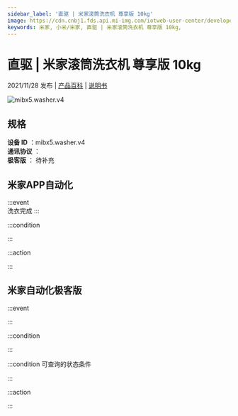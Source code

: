 ```yaml
---
sidebar_label: '直驱 | 米家滚筒洗衣机 尊享版 10kg'
image: https://cdn.cnbj1.fds.api.mi-img.com/iotweb-user-center/developer_1679047956417higFNVAG.png?GalaxyAccessKeyId=AKVGLQWBOVIRQ3XLEW&Expires=9223372036854775807&Signature=2ptzOjT370gvUhZAL5P3Ba5+9as=
keywords: 米家, 小米/米家, 直驱 | 米家滚筒洗衣机 尊享版 10kg, 
---
```

# 直驱 | 米家滚筒洗衣机 尊享版 10kg

2021/11/28 发布 | [产品百科](https://home.mi.com/webapp/content/baike/product/index.html?model=mibx5.washer.v4/) | [说明书](https://home.mi.com/views/introduction.html?model=mibx5.washer.v4&region=cn)

![mibx5.washer.v4](https://cdn.cnbj1.fds.api.mi-img.com/iotweb-user-center/developer_1679047956417higFNVAG.png?GalaxyAccessKeyId=AKVGLQWBOVIRQ3XLEW&Expires=9223372036854775807&Signature=2ptzOjT370gvUhZAL5P3Ba5+9as=)

## 规格  
> 
**设备 ID** ：mibx5.washer.v4  
**通讯协议** ：  
**极客版**  ： 待补充 


## 米家APP自动化  

:::event  
洗衣完成
:::

:::condition  

:::

:::action   

:::

## 米家自动化极客版  

:::event  

:::

:::condition  

:::

:::condition 可查询的状态条件  

:::

:::action  

:::

        
